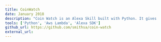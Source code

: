 ```yaml
---
title: CoinWatch
date: January 2018
description: "Coin Watch is an Alexa Skill built with Python. It gives the realtime current USD price of the top cryptocurrencies using the cryptocompare API. The skill was built with AWS Lambda and uses the Python Alexa Skills Development Kit. I've retired the skill from the Alexa Store but source code is open-sourced."
tools: ['Python', 'Aws Lambda', 'Alexa SDK']
github_url: https://github.com/smithsa/coin-watch
external_url: 
---
```

